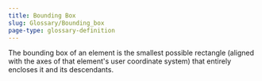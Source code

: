 ```yaml
---
title: Bounding Box
slug: Glossary/Bounding_box
page-type: glossary-definition
---
```


The bounding box of an element is the smallest possible rectangle (aligned with the axes of that element's user coordinate system) that entirely encloses it and its descendants.
